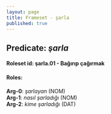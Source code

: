 ```yaml
---
layout: page
title: Frameset - şarla
published: true
---
```

<h2>Predicate: <i>şarla</i></h2>
<h4>Roleset id: şarla.01 - Bağırıp çağırmak<br>
<h4>Roles:</h4>
<b>Arg-0</b>: <i>şarlayan</i>  (NOM) <br>
<b>Arg-1</b>: <i>nasıl şarladığı</i>  (NOM) <br>
<b>Arg-2</b>: <i>kime şarladığı</i>  (DAT) <br>
